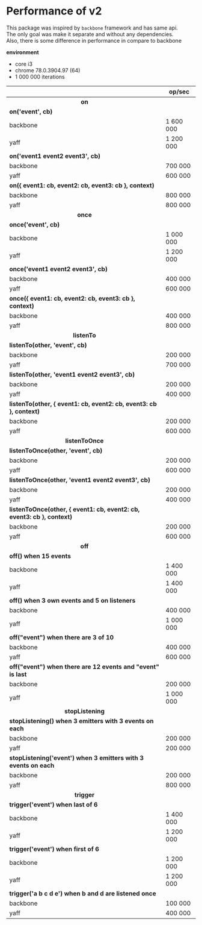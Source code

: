 # Performance of v2
This package was inspired by `backbone` framework and has same api.  
The only goal was make it separate and without any dependencies.  
Also, there is some difference in performance in compare to backbone

**environment**  
- core i3
- chrome 78.0.3904.97 (64)
- 1 000 000 iterations


| | op/sec |
|---| --|
| <center>**on**</center>| |
| **on('event', cb)** |
| backbone | 1 600 000 |
| yaff | 1 200 000 |
| **on('event1 event2 event3', cb)** |
| backbone | 700 000 |
| yaff | 600 000 |
| **on({ event1: cb, event2: cb, event3: cb }, context)** |
| backbone | 800 000 |
| yaff | 800 000 |
| <center>**once**</center>| |
| **once('event', cb)** |
| backbone | 1 000 000 |
| yaff | 1 200 000 |
| **once('event1 event2 event3', cb)** |
| backbone | 400 000 |
| yaff | 600 000 |
| **once({ event1: cb, event2: cb, event3: cb }, context)** |
| backbone | 400 000 |
| yaff | 800 000 |
| <center>**listenTo**</center>| |
| **listenTo(other, 'event', cb)** |
| backbone | 200 000 |
| yaff | 700 000 |
| **listenTo(other, 'event1 event2 event3', cb)** |
| backbone | 200 000 |
| yaff | 400 000 |
| **listenTo(other, { event1: cb, event2: cb, event3: cb }, context)** |
| backbone | 200 000 |
| yaff | 600 000 |
| <center>**listenToOnce**</center>| |
| **listenToOnce(other, 'event', cb)** |
| backbone | 200 000 |
| yaff | 600 000 |
| **listenToOnce(other, 'event1 event2 event3', cb)** |
| backbone | 200 000 |
| yaff | 400 000 |
| **listenToOnce(other, { event1: cb, event2: cb, event3: cb }, context)** |
| backbone | 200 000 |
| yaff | 600 000 |
| <center>**off**</center>| |
| **off() when 15 events** |
| backbone | 1 400 000 |
| yaff | 1 400 000 |
| **off() when 3 own events and 5 on listeners** |
| backbone | 400 000 |
| yaff | 1 000 000 |
| **off("event") when there are 3 of 10** |
| backbone | 400 000 |
| yaff | 600 000 |
| **off("event") when there are 12 events and "event" is last** |
| backbone | 200 000 |
| yaff | 1 000 000 |
| <center>**stopListening**</center>| |
| **stopListening() when 3 emitters with 3 events on each** |
| backbone | 200 000 |
| yaff | 200 000 |
| **stopListening('event') when 3 emitters with 3 events on each** |
| backbone | 200 000 |
| yaff | 800 000 |
| <center>**trigger**</center>| |
| **trigger('event') when last of 6** |
| backbone | 1 400 000 |
| yaff | 1 200 000 |
| **trigger('event') when first of 6** |
| backbone | 1 200 000 |
| yaff | 1 200 000 |
| **trigger('a b c d e') when b and d are listened once** |
| backbone | 100 000 |
| yaff | 400 000 |

